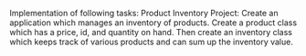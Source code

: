 Implementation of following tasks:
Product Inventory Project:
Create an application which manages an inventory of products. 
Create a product class which has a price, id, and quantity on hand.
Then create an inventory class which keeps track of various products and can sum up the inventory value.
